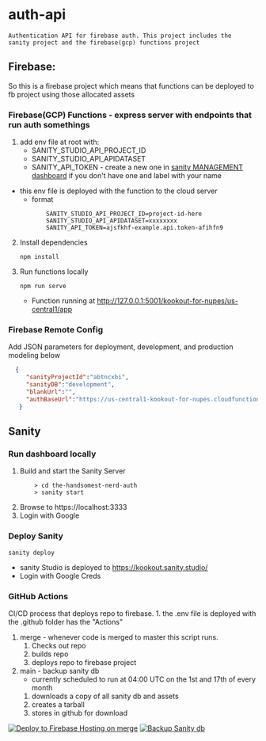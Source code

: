 # auth-api

    Authentication API for firebase auth. This project includes the 
    sanity project and the firebase(gcp) functions project

## Firebase:

So this is a firebase project which means that functions can be deployed to fb project using those allocated assets

### Firebase(GCP) Functions - express server with endpoints that run auth somethings

1. add env file at root with:
   * SANITY_STUDIO_API_PROJECT_ID
   * SANITY_STUDIO_API_APIDATASET
   * SANITY_API_TOKEN - create a new one
     in [sanity MANAGEMENT dashboard](https://www.sanity.io/organizations/ouPWjZwq7/project/abtncxbi/members/invitations)
     if you don't have one and label with your name

* this env file is deployed with the function to the cloud server
   * format
       ```
           SANITY_STUDIO_API_PROJECT_ID=project-id-here
           SANITY_STUDIO_API_APIDATASET=xxxxxxxx
           SANITY_API_TOKEN=ajsfkhf-example.api.token-afihfn9
       ```

2. Install dependencies
    ```
    npm install
    ```

3. Run functions locally
    ```
    npm run serve
    ```
   * Function running at http://127.0.0.1:5001/kookout-for-nupes/us-central1/app

### Firebase Remote Config
Add JSON parameters for deployment, development, and production modeling below
   ```json
     {
        "sanityProjectId":"abtncxbi",
        "sanityDB":"development",
        "blankUrl":"",
        "authBaseUrl":"https://us-central1-kookout-for-nupes.cloudfunctions.net/app","homepageProfileDurationSecs":"7","homepagePostDurationSecs":"8"
      }
   ```

## Sanity

### Run dashboard locally

1. Build and start the Sanity Server
    ```agsl
        > cd the-handsomest-nerd-auth
        > sanity start
    ```
2. Browse to https://localhost:3333
3. Login with Google

### Deploy Sanity

    sanity deploy
* sanity Studio is deployed to https://kookout.sanity.studio/
* Login with Google Creds

### GitHub Actions
CI/CD process that deploys repo to firebase.
    1. the .env file is deployed with 
the .github folder has the "Actions"
1. merge - whenever code is merged to master this script runs.
   1. Checks out repo
   1. builds repo
   1. deploys repo to firebase project
2. main - backup sanity db
   * currently scheduled to run at 04:00 UTC on the 1st and 17th of every month
   1. downloads a copy of all sanity db and assets
   1. creates a tarball
   1. stores in github for download

[![Deploy to Firebase Hosting on merge](https://github.com/tmanundercover/auth-api/actions/workflows/firebase-hosting-merge.yml/badge.svg?branch=main)](https://github.com/tmanundercover/auth-api/actions/workflows/firebase-hosting-merge.yml)
[![Backup Sanity db](https://github.com/tmanundercover/auth-api/actions/workflows/main.yml/badge.svg?branch=main)](https://github.com/tmanundercover/auth-api/actions/workflows/main.yml)

